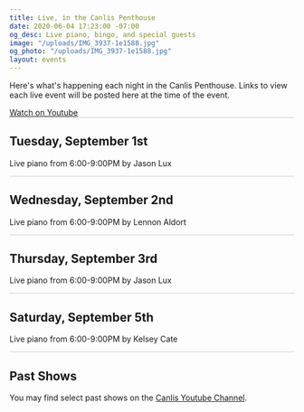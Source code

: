 ```yaml
---
title: Live, in the Canlis Penthouse
date: 2020-06-04 17:23:00 -07:00
og_desc: Live piano, bingo, and special guests
image: "/uploads/IMG_3937-1e1588.jpg"
og_photo: "/uploads/IMG_3937-1e1588.jpg"
layout: events
---
```


Here's what's happening each night in the Canlis Penthouse. Links to view each live event will be posted here at the time of the event.

<div class="EventsButton mt1 mb10">
  <a href="https://youtu.be/8QYMh257u6w">
    Watch on Youtube
  </a>
</div>

<div class="mb4" style="width: 100%; background: black; opacity: .2; height: 1px;"></div>

<h2 class="Caption mt2 mb3">Tuesday, September 1st</h2>

Live piano from 6:00-9:00PM by Jason Lux

<div class="mb4" style="width: 100%; background: black; opacity: .2; height: 1px;"></div>

<h2 class="Caption mt2 mb3">Wednesday, September 2nd</h2>

Live piano from 6:00-9:00PM by Lennon Aldort

<div class="mb4" style="width: 100%; background: black; opacity: .2; height: 1px;"></div>

<h2 class="Caption mt2 mb3">Thursday, September 3rd</h2>

Live piano from 6:00-9:00PM by Jason Lux

<div class="mb4" style="width: 100%; background: black; opacity: .2; height: 1px;"></div>

<h2 class="Caption mt2 mb3">Saturday, September 5th</h2>

Live piano from 6:00-9:00PM by Kelsey Cate

<div class="mb4" style="width: 100%; background: black; opacity: .2; height: 1px;"></div>

<h2 class="Caption mt2 mb3">Past Shows</h2>

You may find select past shows on the <a href="https://www.youtube.com/channel/UCNPJxTmyx96ARvEO3Trh0Ig">Canlis Youtube Channel</a>. 